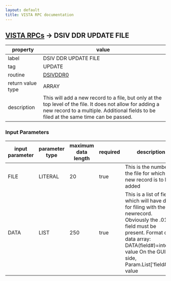 ```yaml
---
layout: default
title: VISTA RPC documentation
---
```




## [VISTA RPCs](TableOfContent.md) &#8594; DSIV DDR UPDATE FILE 

 property | value 
--- | --- 
 label | DSIV DDR UPDATE FILE
 tag | UPDATE
 routine | [DSIVDDR0](http://code.osehra.org/dox/Routine_DSIVDDR0_source.html)
 return value type | ARRAY
 description | This will add a new record to a file, but only at the top level of the file.   It does not allow for adding a new record to a multiple. Additional fields to be filed at the same time can be passed.

### Input Parameters

| input parameter | parameter type | maximum data length | required | description | 
| --- | --- | --- | --- | --- | 
| FILE | LITERAL | 20 | true | This is the number of the file for which a new record is to be added | 
| DATA | LIST | 250 | true | This is a list of fields which will have data for filing with the newrecord.  Obviously the .01 field must be present.  Format of data array:  DATA(field#)=internal value   On the GUI side, Param.List['field#']= value | 